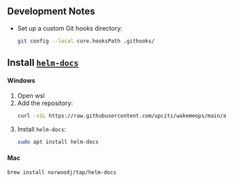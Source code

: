 ## Development Notes
- Set up a custom Git hooks directory:
  ```bash
  git config --local core.hooksPath .githooks/
  ```
  
## Install [`helm-docs`](https://github.com/norwoodj/helm-docs)

#### Windows
1. Open wsl
2. Add the repository:
   ```bash
   curl -sSL https://raw.githubusercontent.com/upciti/wakemeops/main/assets/install_repository | sudo bash
   ```
3. Install `helm-docs`:
   ```bash
   sudo apt install helm-docs
   ```
#### Mac
```bash
brew install norwoodj/tap/helm-docs
```